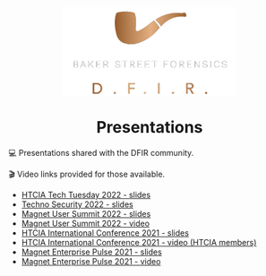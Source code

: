 <div align="center">
 <img style="padding:0;vertical-align:bottom;" height="158" width="311" src="BSF.png"/>
 <p>
  <h1>
   Presentations
  </h1>
 </p>

</div>

💻 Presentations shared with the DFIR community. 

🎬 Video links provided for those available.

- [HTCIA Tech Tuesday 2022 - slides](https://github.com/dwmetz/Presentations/blob/main/HTCIA_TechTuesday.pdf)
- [Techno Security 2022 - slides](Techno_2022_FreeTools4DFIR.pdf)
- [Magnet User Summit 2022 - slides](https://github.com/dwmetz/Presentations/blob/a7436b50dd3037ad82336447f93c57b75e1bd959/MUS_2022%20Free%20Tools%20for%20DFIR%20Triage%20Collections.pdf)
- [Magnet User Summit 2022 - video](https://youtu.be/aVDYQvCcoFU)
- [HTCIA International Conference 2021 - slides](HTCIA_Powershell.pdf)
- [HTCIA International Conference 2021 - video (HTCIA members)](https://train.htcia.org/products/powershell-tools-for-ir-forensics-collection)
- [Magnet Enterprise Pulse 2021 - slides](https://github.com/dwmetz/Presentations/blob/a7436b50dd3037ad82336447f93c57b75e1bd959/PowerShell%20Tools%20for%20IR%20Forensics%20Collection.pdf)
- [Magnet Enterprise Pulse 2021 - video](https://youtu.be/HpYxciMqEzM)
